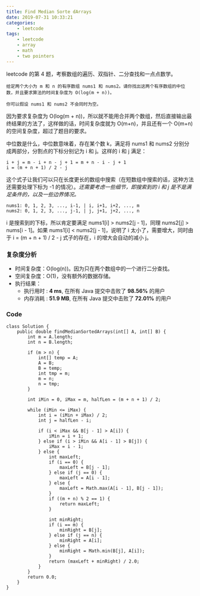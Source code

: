 ```yaml
---
title: Find Median Sorte dArrays
date: 2019-07-31 10:33:21
categories:
    - leetcode
tags: 
    - leetcode
    - array
    - math
    - two pointers
---
```


leetcode 的第 4 题，考察数组的遍历、双指针、二分查找和一点点数学。

    给定两个大小为 m 和 n 的有序数组 nums1 和 nums2。请你找出这两个有序数组的中位数，并且要求算法的时间复杂度为 O(log(m + n))。

    你可以假设 nums1 和 nums2 不会同时为空。

<!-- more -->

因为要求复杂度为 O(log(m + n))，所以就不能用合并两个数组，然后直接输出最终结果的方法了，这样做的话，时间复杂度就为 O(m+n)，并且还有一个 O(m+n) 的空间复杂度，超过了题目的要求。

中位数是什么，中位数意味着，存在某个数 k，满足将 nums1 和 nums2 分别分成两部分，分割点的下标分别记为 i 和 j。这样的 i 和 j 满足：

    i + j = m - i + n - j + 1 = m + n - i - j + 1
    i = (m + n + 1) / 2 - j

这个式子让我们可以只在长度更长的数组中搜索（在短数组中搜索的话，这种方法还需要处理下标为 -1 的情况）。*还需要考虑一些细节，即搜索到的 i 和 j 是不是满足条件的，以及一些边界情况。*

    nums1: 0, 1, 2, 3, ..., i-1, | i, i+1, i+2, ..., m
    nums2: 0, 1, 2, 3, ..., j-1, | j, j+1, j+2, ..., n

i 是搜索到的下标，所以肯定要满足 nums1[i] > nums2[j - 1]，同理 nums2[j] > nums[i - 1]。如果 nums1[i] < nums2[j - 1]，说明了 i 太小了，需要增大，同时由于 i = (m + n + 1) / 2 - j 式子的存在，i 的增大会自动的减小 j。

### 复杂度分析

- 时间复杂度：O(log(n))。因为只在两个数组中的一个进行二分查找。
- 空间复杂度：O(1)，没有额外的数据存储。
- 执行结果：
    - 执行用时 : **4 ms**, 在所有 Java 提交中击败了 **98.56%** 的用户
    - 内存消耗 : **51.9 MB**, 在所有 Java 提交中击败了 **72.01%** 的用户

### Code 

```
class Solution {
    public double findMedianSortedArrays(int[] A, int[] B) {
        int m = A.length;
        int n = B.length;

        if (m > n) {
            int[] temp = A;
            A = B;
            B = temp;
            int tmp = m;
            m = n;
            n = tmp;
        }

        int iMin = 0, iMax = m, halfLen = (m + n + 1) / 2;

        while (iMin <= iMax) {
            int i = (iMin + iMax) / 2;
            int j = halfLen - i;

            if (i < iMax && B[j - 1] > A[i]) {
                iMin = i + 1;
            } else if (i > iMin && A[i - 1] > B[j]) {
                iMax = i - 1;
            } else {
                int maxLeft;
                if (i == 0) {
                    maxLeft = B[j - 1];
                } else if (j == 0) {
                    maxLeft = A[i - 1];
                } else {
                    maxLeft = Math.max(A[i - 1], B[j - 1]);
                }
                if ((m + n) % 2 == 1) {
                    return maxLeft;
                }

                int minRight;
                if (i == m) {
                    minRight = B[j];
                } else if (j == n) {
                    minRight = A[i];
                } else {
                    minRight = Math.min(B[j], A[i]);
                }
                return (maxLeft + minRight) / 2.0;
            }
        }
        return 0.0;
    }
}
```